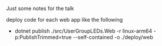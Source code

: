 Just some notes for the talk

deploy code for each web app like the following
- dotnet publish ./src/UserGroupLEDs.Web -r linux-arm64 -p:PublishTrimmed=true --self-contained -o ./deploy/web
